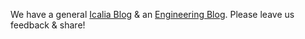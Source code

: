 We have a general [Icalia Blog](https://medium.com/icalia-labs) & an
[Engineering Blog](http://sudo.icalialabs.com/). Please leave us feedback &
share!
